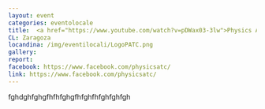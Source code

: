```yaml
---
layout: event
categories: eventolocale
title:  <a href="https://www.youtube.com/watch?v=pDWax03-3lw">Physics Around The Clock 2019</a>
CL: Zaragoza
locandina: /img/eventilocali/LogoPATC.png
gallery:
report:
facebook: https://www.facebook.com/physicsatc/
link: https://www.facebook.com/physicsatc/
---
```



fghdghfghgfhfhfghgfhfghfhfghfghfgh
